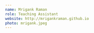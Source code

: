 ```yaml
---
name: Mrigank Raman
role: Teaching Assistant
website: http://mrigankraman.github.io
photo: mrigank.jpeg
---
```


<!-- [Schedule an appointment](#){: .btn .btn-outline } -->
